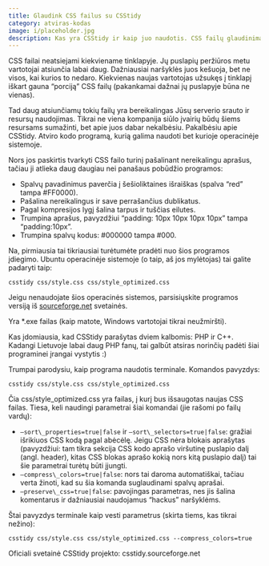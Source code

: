 ```yaml
---
title: Glaudink CSS failus su CSStidy
category: atviras-kodas
image: i/placeholder.jpg
description: Kas yra CSStidy ir kaip juo naudotis. CSS failų glaudinimas ir formatavimas.
---
```


CSS failai neatsiejami kiekviename tinklapyje. Jų puslapių peržiūros metu vartotojai atsiunčia labai daug. Dažniausiai naršyklės juos kešuoja, bet ne visos, kai kurios to nedaro. Kiekvienas naujas vartotojas užsukęs į tinklapį iškart gauna “porciją” CSS failų (pakankamai dažnai jų puslapyje būna ne vienas).

Tad daug atsiunčiamų tokių failų yra bereikalingas Jūsų serverio srauto ir resursų naudojimas. Tikrai ne viena kompanija siūlo įvairių būdų šiems resursams sumažinti, bet apie juos dabar nekalbėsiu. Pakalbėsiu apie CSStidy. Atviro kodo programą, kurią galima naudoti bet kurioje operacinėje sistemoje.

Nors jos paskirtis tvarkyti CSS failo turinį pašalinant nereikalingu aprašus, tačiau ji atlieka daug daugiau nei panašaus pobūdžio programos:

-   Spalvų pavadinimus paverčia į šešioliktaines išraiškas (spalva “red” tampa \#FF0000).
-   Pašalina nereikalingus ir save perrašančius dublikatus.
-   Pagal kompresijos lygį šalina tarpus ir tuščias eilutes.
-   Trumpina aprašus, pavyzdžiui “padding: 10px 10px 10px 10px” tampa “padding:10px”.
-   Trumpina spalvų kodus: \#000000 tampa \#000.

Na, pirmiausia tai tikriausiai turėtumėte pradėti nuo šios programos įdiegimo. Ubuntu operacinėje sistemoje (o taip, aš jos mylėtojas) tai galite padaryti taip:

    csstidy css/style.css css/style_optimized.css

Jeigu nenaudojate šios operacinės sistemos, parsisiųskite programos versiją iš [sourceforge.net](http://sourceforge.net/projects/csstidy/) svetainės.

Yra \*.exe failas (kaip matote, Windows vartotojai tikrai neužmiršti).

Kas įdomiausia, kad CSStidy parašytas dviem kalbomis: PHP ir C++. Kadangi Lietuvoje labai daug PHP fanų, tai galbūt atsiras norinčių padėti šiai programinei įrangai vystytis :)

Trumpai parodysiu, kaip programa naudotis terminale. Komandos pavyzdys:

    csstidy css/style.css css/style_optimized.css

Čia css/style\_optimized.css yra failas, į kurį bus išsaugotas naujas CSS failas. Tiesa, keli naudingi parametrai šiai komandai (jie rašomi po failų vardų):

-   `—sort\_properties=true|false` ir `—sort\_selectors=true|false`: gražiai išrikiuos CSS kodą pagal abėcėlę. Jeigu CSS nėra blokais aprašytas (pavyzdžiui: tam tikra sekcija CSS kodo aprašo viršutinę puslapio dalį (angl. header), kitas CSS blokas aprašo kokią nors kitą puslapio dalį) tai šie parametrai turėtų būti įjungti.
-   `—compress\_colors=true|false`: nors tai daroma automatiškai, tačiau verta žinoti, kad su šia komanda suglaudinami spalvų aprašai.
-   `—preserve\_css=true|false`: pavojingas parametras, nes jis šalina komentarus ir dažniausiai naudojamus “hackus” naršyklėms.

Štai pavyzdys terminale kaip vesti parametrus (skirta tiems, kas tikrai nežino):

    csstidy css/style.css css/style_optimized.css --compress_colors=true

Oficiali svetainė CSStidy projekto: csstidy.sourceforge.net
